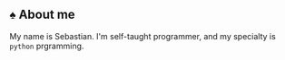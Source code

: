 ## :spades: About me
My name is Sebastian. I'm self-taught programmer, and my specialty is ```python``` prgramming.

